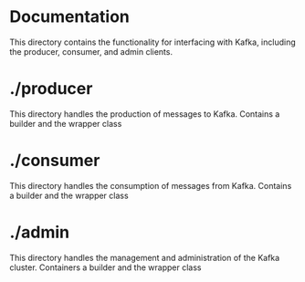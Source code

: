 # Documentation

This directory contains the functionality for interfacing with Kafka, including the producer, consumer, and admin clients.

# ./producer

This directory handles the production of messages to Kafka. Contains a builder and the wrapper class

# ./consumer

This directory handles the consumption of messages from Kafka. Contains a builder and the wrapper class

# ./admin

This directory handles the management and administration of the Kafka cluster. Containers a builder and the wrapper class